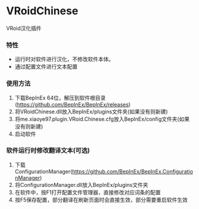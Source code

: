 # VRoidChinese
VRoid汉化插件

### 特性
- 运行时对软件进行汉化，不修改软件本体。
- 通过配置文件进行文本配置

### 使用方法
1. 下载BepInEx 64位，解压到软件根目录(https://github.com/BepInEx/BepInEx/releases)
2. 将VRoidChinese.dll放入BepInEx/plugins文件夹(如果没有则新建)
3. 将me.xiaoye97.plugin.VRoid.Chinese.cfg放入BepInEx/config文件夹(如果没有则新建)
4. 启动软件

### 软件运行时修改翻译文本(可选)
1. 下载ConfigurationManager(https://github.com/BepInEx/BepInEx.ConfigurationManager)
2. 将ConfigurationManager.dll放入BepInEx/plugins文件夹
3. 在软件中，按F1打开配置文件管理器，直接修改对应词条的配置
4. 按F5保存配置，部分翻译在刷新页面时会直接生效，部分需要重启软件生效